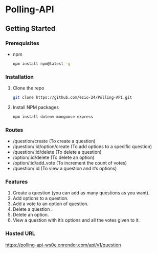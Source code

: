 # Polling-API
 
 ## Getting Started

### Prerequisites

* npm 
  ```sh
  npm install npm@latest -g 
  ```

### Installation

1. Clone the repo
   ```sh
   git clone https://github.com/ezio-24/Polling-API.git
   ```
2. Install NPM packages
   ```sh
   npm install dotenv mongoose express
   ```
### Routes
- /question/create (To create a question)
- /question/:id/option/create (To add options to a specific question)
- /question/:id/delete (To delete a question)
- /option/:id/delete (To delete an option)
- /option/:id/add_vote (To increment the count of votes)
- /question/:id (To view a question and it’s options)

### Features

1. Create a question (you can add as many questions as you want).
2. Add options to a question.
3. Add a vote to an option of question.
4. Delete a question .
5. Delete an option.
6. View a question with it’s options and all the votes given to it.

### Hosted URL

https://polling-api-ws0e.onrender.com/api/v1/question
